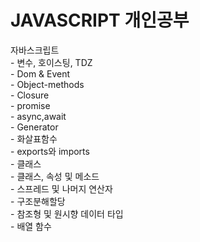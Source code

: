 # JAVASCRIPT 개인공부

<div>
    자바스크립트 <br />
    - 변수, 호이스팅, TDZ<br />
    - Dom & Event<br />
    - Object-methods<br />
    - Closure<br />
    - promise<br />
    - async,await<br />
    - Generator<br />
    - 화살표함수<br />
    - exports와 imports<br />
    - 클래스<br />
    - 클래스, 속성 및 메소드<br />
    - 스프레드 및 나머지 연산자<br />
    - 구조분해할당<br />
    - 참조형 및 원시향 데이터 타입<br />
    - 배열 함수
</div>
